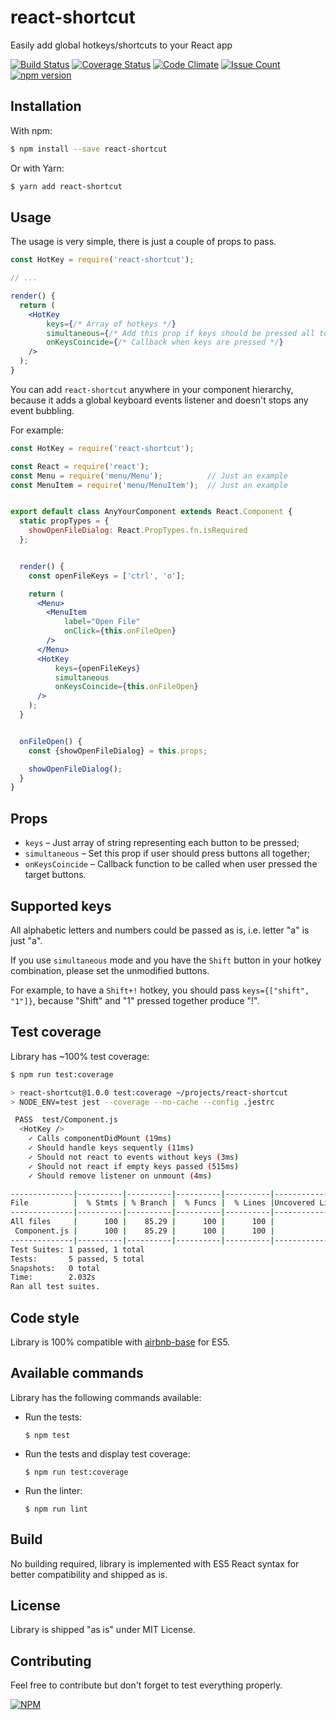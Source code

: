 # react-shortcut

Easily add global hotkeys/shortcuts to your React app


[![Build Status](https://travis-ci.org/devlato/react-hotkeys.svg?branch=master)](https://travis-ci.org/devlato/react-hotkeys)
[![Coverage Status](https://coveralls.io/repos/github/devlato/react-hotkeys/badge.svg?branch=master)](https://coveralls.io/github/devlato/react-hotkeys?branch=master)
[![Code Climate](https://codeclimate.com/github/devlato/react-hotkeys/badges/gpa.svg)](https://codeclimate.com/github/devlato/react-hotkeys)
[![Issue Count](https://codeclimate.com/github/devlato/react-hotkeys/badges/issue_count.svg)](https://codeclimate.com/github/devlato/react-hotkeys)
[![npm version](https://badge.fury.io/js/react-shortcut.svg)](https://badge.fury.io/js/react-shortcut)


## Installation

With npm:

```sh
$ npm install --save react-shortcut
```

Or with Yarn:

```sh
$ yarn add react-shortcut
```


## Usage

The usage is very simple, there is just a couple of props to pass.

```jsx
const HotKey = require('react-shortcut');

// ...

render() {
  return (
    <HotKey
        keys={/* Array of hotkeys */}
        simultaneous={/* Add this prop if keys should be pressed all together */}
        onKeysCoincide={/* Callback when keys are pressed */}
    />
  );
}
```

You can add `react-shortcut` anywhere in your component hierarchy, because it adds a global
keyboard events listener and doesn't stops any event bubbling.

For example:

```jsx
const HotKey = require('react-shortcut');

const React = require('react');
const Menu = require('menu/Menu');          // Just an example
const MenuItem = require('menu/MenuItem');  // Just an example


export default class AnyYourComponent extends React.Component {
  static propTypes = {
    showOpenFileDialog: React.PropTypes.fn.isRequired
  };


  render() {
    const openFileKeys = ['ctrl', 'o'];

    return (
      <Menu>
        <MenuItem
            label="Open File"
            onClick={this.onFileOpen}
        />
      </Menu>
      <HotKey
          keys={openFileKeys}
          simultaneous
          onKeysCoincide={this.onFileOpen}
      />
    );
  }


  onFileOpen() {
    const {showOpenFileDialog} = this.props;

    showOpenFileDialog();
  }
}
```


## Props

* `keys` – Just array of string representing each button to be pressed;
* `simultaneous` – Set this prop if user should press buttons all together;
* `onKeysCoincide` – Callback function to be called when user pressed the target buttons.


## Supported keys

All alphabetic letters and numbers could be passed as is, i.e. letter "a" is just "a".

If you use `simultaneous` mode and you have the `Shift` button in your hotkey combination,
please set the unmodified buttons.

For example, to have a `Shift+!` hotkey, you should pass `keys={["shift", "1"]}`,
because "Shift" and "1" pressed together produce "!".


## Test coverage

Library has ~100% test coverage:

```sh
$ npm run test:coverage

> react-shortcut@1.0.0 test:coverage ~/projects/react-shortcut
> NODE_ENV=test jest --coverage --no-cache --config .jestrc

 PASS  test/Component.js
  <HotKey />
    ✓ Calls componentDidMount (19ms)
    ✓ Should handle keys sequently (11ms)
    ✓ Should not react to events without keys (3ms)
    ✓ Should not react if empty keys passed (515ms)
    ✓ Should remove listener on unmount (4ms)

--------------|----------|----------|----------|----------|----------------|
File          |  % Stmts | % Branch |  % Funcs |  % Lines |Uncovered Lines |
--------------|----------|----------|----------|----------|----------------|
All files     |      100 |    85.29 |      100 |      100 |                |
 Component.js |      100 |    85.29 |      100 |      100 |                |
--------------|----------|----------|----------|----------|----------------|
Test Suites: 1 passed, 1 total
Tests:       5 passed, 5 total
Snapshots:   0 total
Time:        2.032s
Ran all test suites.

```


## Code style

Library is 100% compatible with [airbnb-base](https://www.npmjs.com/package/eslint-config-airbnb-base) for ES5.


## Available commands

Library has the following commands available:

* Run the tests:

  ```
  $ npm test
  ```

* Run the tests and display test coverage:

  ```
  $ npm run test:coverage
  ```

* Run the linter:

  ```
  $ npm run lint
  ```

## Build

No building required, library is implemented with ES5 React syntax for better compatibility and shipped as is.


## License

Library is shipped "as is" under MIT License.


## Contributing

Feel free to contribute but don't forget to test everything properly.


[![NPM](https://nodei.co/npm/react-shortcut.png?downloads=true&downloadRank=true&stars=true)](https://nodei.co/npm/react-shortcut/)
